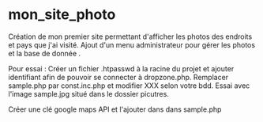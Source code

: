 # mon_site_photo
Création de mon premier site permettant d'afficher les photos des endroits et pays que j'ai visité.
Ajout d'un menu administrateur pour gérer les photos et la base de donnée .



Pour essai :
Créer un fichier .htpasswd à la racine du projet et ajouter identifiant afin de pouvoir se connecter à dropzone.php.
Remplacer sample.php par const.inc.php et modifier XXX selon votre bdd.
Essai avec l'image sample.jpg situé dans le dossier picutres.

Créer une clé google maps API et l'ajouter dans dans sample.php
